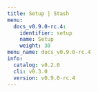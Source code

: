 ```yaml
---
title: Setup | Stash
menu:
  docs_v0.9.0-rc.4:
    identifier: setup
    name: Setup
    weight: 30
menu_name: docs_v0.9.0-rc.4
info:
  catalog: v0.2.0
  cli: v0.3.0
  version: v0.9.0-rc.4
---
```



